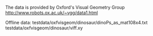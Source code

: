 The data is provided by Oxford's Visual Geometry Group
http://www.robots.ox.ac.uk/~vgg/data1.html

Offline data:
testdata/oxfvisgeom/dinosaur/dinoPs_as_mat108x4.txt
testdata/oxfvisgeom/dinosaur/viff.xy